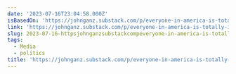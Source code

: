 ```yaml
---
date: '2023-07-16T23:04:58.000Z'
isBasedOn: 'https://johnganz.substack.com/p/everyone-in-america-is-totally-insane'
link: 'https://johnganz.substack.com/p/everyone-in-america-is-totally-insane'
slug: 2023-07-16-httpsjohnganzsubstackcompeveryone-in-america-is-totally-insane
tags:
  - Media
  - politics
title: 'https://johnganz.substack.com/p/everyone-in-america-is-totally-insane'
---
```



